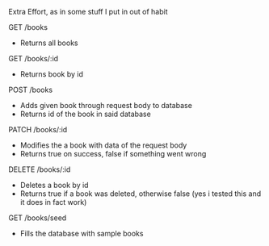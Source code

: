 Extra Effort, as in some stuff I put in out of habit

GET /books
- Returns all books

GET /books/:id
- Returns book by id

POST /books
- Adds given book through request body to database
- Returns id of the book in said database

PATCH /books/:id
- Modifies the a book with data of the request body
- Returns true on success, false if something went wrong

DELETE /books/:id
- Deletes a book by id
- Returns true if a book was deleted, otherwise false (yes i tested this and it does in fact work)

GET /books/seed
- Fills the database with sample books
